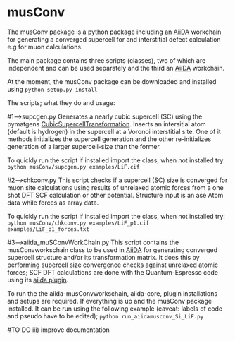 # musConv

The musConv package is a python package including an [AiiDA](www.aiida.net) workchain for generating a converged supercell for and interstitial defect calculation e.g for muon calculations. 

The main package contains three scripts (classes), two of which are independent and can be used separately and the third an [AiiDA](www.aiida.net) workchain.

At the moment, the musConv package can be downloaded and installed  using 
```python setup.py install```

The scripts; what they do and usage:

#1-->supcgen.py
Generates a nearly cubic supercell (SC) using the pymatgens [CubicSupercellTransformation](https://pymatgen.org/pymatgen.transformations.advanced_transformations.html).
Inserts an intersitial atom (default is hydrogen) in the supercell 
at a Voronoi interstitial site. One of it methods initializes the 
supercell generation and the other re-initializes generation of a 
larger supercell-size than the former.

To quickly run the script if installed import the class, when not installed try:
```python musConv/supcgen.py examples/LiF.cif```



#2-->chkconv.py
This script checks if a supercell (SC) size is converged for muon site calculations
using results of unrelaxed atomic forces from a one shot DFT SCF calculation 
or other potential. Structure input is an ase Atom data while forces as array data.

To quickly run the script if installed import the class, when not installed try:
```python musConv/chkconv.py examples/LiF_p1.cif examples/LiF_p1_forces.txt```


#3-->aiida_muSConvWorkChain.py
This script contains the musConvworkschain class to be used in [AiiDA](www.aiida.net)
for generating converged supercell structure and/or its transformation matrix. It does this 
by performing supercell size convergence checks against unrelaxed atomic forces; SCF DFT calculations 
are done with the Quantum-Espresso code using its [aiida plugin](https://aiida-quantumespresso.readthedocs.io/en/latest/).    

To run the the aiida-musConvworkschain, aiida-core, plugin installations and setups are required. If everything is up and the musConv package installed. It can be run using the following example (caveat: labels of code and pseudo have to be edited);
```python run_aiidamusconv_Si_LiF.py```


#TO DO
iii) improve documentation
